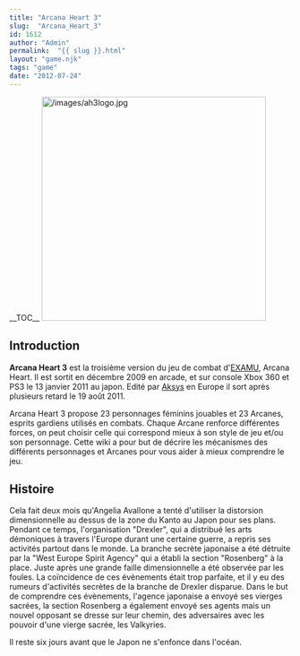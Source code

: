```yaml
---
title: "Arcana Heart 3"
slug:  "Arcana_Heart_3"
id: 1612
author: "Admin"
permalink:  "{{ slug }}.html"
layout: "game.njk"
tags: "game"
date: "2012-07-24"
---
```


\_\_TOC\_\_
<img src="/images/ah3logo.jpg" title="/images/ah3logo.jpg" width="400"
alt="/images/ah3logo.jpg" />

## Introduction

**Arcana Heart 3** est la troisième version du jeu de combat
d'[EXAMU](http://www.examu.co.jp/), Arcana Heart. Il est sortit en
décembre 2009 en arcade, et sur console Xbox 360 et PS3 le 13 janvier
2011 au japon. Edité par [Aksys](http://www.aksysgames.com/) en Europe
il sort après plusieurs retard le 19 août 2011.

Arcana Heart 3 propose 23 personnages féminins jouables et 23 Arcanes,
esprits gardiens utilisés en combats. Chaque Arcane renforce différentes
forces, on peut choisir celle qui correspond mieux à son style de jeu
et/ou son personnage. Cette wiki a pour but de décrire les mécanismes
des différents personnages et Arcanes pour vous aider à mieux comprendre
le jeu.

## Histoire

Cela fait deux mois qu'Angelia Avallone a tenté d'utiliser la distorsion
dimensionnelle au dessus de la zone du Kanto au Japon pour ses plans.
Pendant ce temps, l'organisation "Drexler", qui a distribué les arts
démoniques à travers l'Europe durant une certaine guerre, a repris ses
activités partout dans le monde. La branche secrète japonaise a été
détruite par la "West Europe Spirit Agency" qui a établi la section
"Rosenberg" à la place. Juste après une grande faille dimensionnelle a
été observée par les foules. La coïncidence de ces évènements était trop
parfaite, et il y eu des rumeurs d'activités secrètes de la branche de
Drexler disparue. Dans le but de comprendre ces évènements, l'agence
japonaise a envoyé ses vierges sacrées, la section Rosenberg a également
envoyé ses agents mais un nouvel opposant se dresse sur leur chemin, des
adversaires avec les pouvoir d'une vierge sacrée, les Valkyries.

Il reste six jours avant que le Japon ne s'enfonce dans l'océan.
